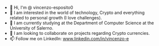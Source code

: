 - 👋 Hi, I'm @ vincenzo-esposito0
- 👀 I am interested in the world of technology, Crypto and everything related to personal growth (I love challenges).
- 🌱 I am currently studying at the Department of Computer Science at the University of Salerno.
- 💞️ I am looking to collaborate on projects regarding Crypto currencies.
- 📫 Follow me on LinkedIn: www.linkedin.com/in/vincenzo-e

<!---
vincenzo-esposit0/vincenzo-esposit0 is a ✨ special ✨ repository because its `README.md` (this file) appears on your GitHub profile.
You can click the Preview link to take a look at your changes.
--->
